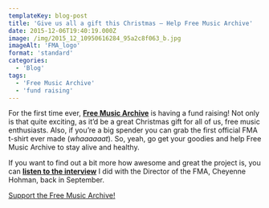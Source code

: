 ```yaml
---
templateKey: blog-post
title: 'Give us all a gift this Christmas – Help Free Music Archive'
date: 2015-12-06T19:40:19.000Z
image: /img/2015_12_10950616284_95a2c8f063_b.jpg
imageAlt: 'FMA_logo'
format: 'standard'
categories:
  - 'Blog'
tags:
  - 'Free Music Archive'
  - 'fund raising'
---
```


For the first time ever, **[Free Music Archive](http://freemusicarchive.org/)** is having a fund raising! Not only is that quite exciting, as it’d be a great Christmas gift for all of us, free music enthusiasts. Also, if you’re a big spender you can grab the first official FMA t-shirt ever made (_whaaaaaat_). So, yeah, go get your goodies and help Free Music Archive to stay alive and healthy.

If you want to find out a bit more how awesome and great the project is, you can **[listen to the interview](http://www.whitemarketpodcast.co.uk/podcasts/2015/09/06/session-2-10-all-hail-the-free-music-archive/)** I did with the Director of the FMA, Cheyenne Hohman, back in September.

[Support the Free Music Archive!](https://freemusicarchive.org/donate)
